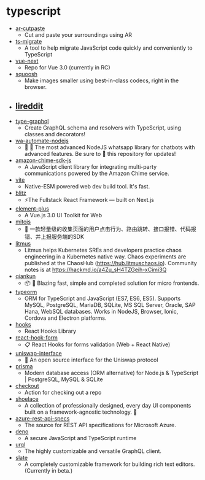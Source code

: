 # typescript
- [ar-cutpaste](https://github.com/cyrildiagne/ar-cutpaste)
  - Cut and paste your surroundings using AR
- [ts-migrate](https://github.com/airbnb/ts-migrate)
  - A tool to help migrate JavaScript code quickly and conveniently to TypeScript
- [vue-next](https://github.com/vuejs/vue-next)
  - Repo for Vue 3.0 (currently in RC)
- [squoosh](https://github.com/GoogleChromeLabs/squoosh)
  - Make images smaller using best-in-class codecs, right in the browser.
- [lireddit](https://github.com/benawad/lireddit)
  - 
- [type-graphql](https://github.com/MichalLytek/type-graphql)
  - Create GraphQL schema and resolvers with TypeScript, using classes and decorators!
- [wa-automate-nodejs](https://github.com/open-wa/wa-automate-nodejs)
  - 💬 🤖 The most advanced NodeJS whatsapp library for chatbots with advanced features. Be sure to 🌟 this repository for updates!
- [amazon-chime-sdk-js](https://github.com/aws/amazon-chime-sdk-js)
  - A JavaScript client library for integrating multi-party communications powered by the Amazon Chime service.
- [vite](https://github.com/vitejs/vite)
  - Native-ESM powered web dev build tool. It's fast.
- [blitz](https://github.com/blitz-js/blitz)
  - ⚡️The Fullstack React Framework — built on Next.js
- [element-plus](https://github.com/element-plus/element-plus)
  - A Vue.js 3.0 UI Toolkit for Web
- [mitojs](https://github.com/clouDr-f2e/mitojs)
  - 👀 一款轻量级的收集页面的用户点击行为、路由跳转、接口报错、代码报错、并上报服务端的SDK
- [litmus](https://github.com/litmuschaos/litmus)
  - Litmus helps Kubernetes SREs and developers practice chaos engineering in a Kubernetes native way. Chaos experiments are published at the ChaosHub (https://hub.litmuschaos.io). Community notes is at https://hackmd.io/a4Zu_sH4TZGeih-xCimi3Q
- [qiankun](https://github.com/umijs/qiankun)
  - 📦 🚀 Blazing fast, simple and completed solution for micro frontends.
- [typeorm](https://github.com/typeorm/typeorm)
  - ORM for TypeScript and JavaScript (ES7, ES6, ES5). Supports MySQL, PostgreSQL, MariaDB, SQLite, MS SQL Server, Oracle, SAP Hana, WebSQL databases. Works in NodeJS, Browser, Ionic, Cordova and Electron platforms.
- [hooks](https://github.com/alibaba/hooks)
  - React Hooks Library
- [react-hook-form](https://github.com/react-hook-form/react-hook-form)
  - 📋 React Hooks for forms validation (Web + React Native)
- [uniswap-interface](https://github.com/Uniswap/uniswap-interface)
  - 🦄 An open source interface for the Uniswap protocol
- [prisma](https://github.com/prisma/prisma)
  - Modern database access (ORM alternative) for Node.js & TypeScript | PostgreSQL, MySQL & SQLite
- [checkout](https://github.com/actions/checkout)
  - Action for checking out a repo
- [shoelace](https://github.com/shoelace-style/shoelace)
  - A collection of professionally designed, every day UI components built on a framework-agnostic technology. 🥾
- [azure-rest-api-specs](https://github.com/Azure/azure-rest-api-specs)
  - The source for REST API specifications for Microsoft Azure.
- [deno](https://github.com/denoland/deno)
  - A secure JavaScript and TypeScript runtime
- [urql](https://github.com/FormidableLabs/urql)
  - The highly customizable and versatile GraphQL client.
- [slate](https://github.com/ianstormtaylor/slate)
  - A completely customizable framework for building rich text editors. (Currently in beta.)
